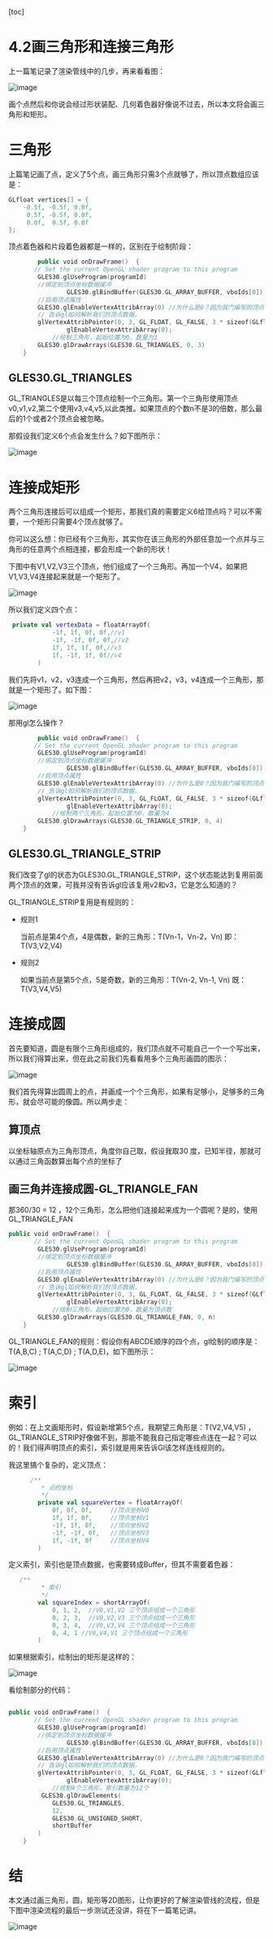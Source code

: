 [toc]

# 4.2画三角形和连接三角形

上一篇笔记录了渲染管线中的几步，再来看看图：

![image](https://learnopengl-cn.readthedocs.io/zh/latest/img/01/04/pipeline.png)

 画个点然后和你说会经过形状装配、几何着色器好像说不过去，所以本文将会画三角形和矩形。

# 三角形

上篇笔记画了点，定义了5个点，画三角形只需3个点就够了，所以顶点数组应该是：

~~~kotlin
GLfloat vertices[] = {
    -0.5f, -0.5f, 0.0f,
     0.5f, -0.5f, 0.0f,
     0.0f,  0.5f, 0.0f
};
~~~

顶点着色器和片段着色器都是一样的，区别在于绘制阶段：

~~~kotlin
		public void onDrawFrame()  {
       // Set the current OpenGL shader program to this program
        GLES30.glUseProgram(programId)
      	//绑定到顶点坐标数据缓冲
 				GLES30.glBindBuffer(GLES30.GL_ARRAY_BUFFER, vboIds[0]);
      	//启用顶点属性
      	GLES30.glEnableVertexAttribArray(0) //为什么是0？因为我门编写的顶点着色器的顶点变量位置为0
      	// 告诉gl如何解析我们的顶点数据，
        glVertexAttribPointer(0, 3, GL_FLOAT, GL_FALSE, 3 * sizeof(GLfloat), (GLvoid*)0);
				glEnableVertexAttribArray(0);
      		//绘制三角形，起始位置为0，数量为3
      	GLES30.glDrawArrays(GLES30.GL_TRIANGLES, 0, 3)
    }

~~~

## GLES30.GL_TRIANGLES

GL_TRIANGLES是以每三个顶点绘制一个三角形。第一个三角形使用顶点v0,v1,v2,第二个使用v3,v4,v5,以此类推。如果顶点的个数n不是3的倍数，那么最后的1个或者2个顶点会被忽略。

那假设我们定义6个点会发生什么？如下图所示：

![image](https://github.com/BAByte/pic/blob/master/%E4%BC%81%E4%B8%9A%E5%BE%AE%E4%BF%A1%E6%88%AA%E5%9B%BE_0f526e19-46b3-41f9-aa6c-079be7a524c5.png?raw=true)

# 连接成矩形

两个三角形连接后可以组成一个矩形，那我们真的需要定义6给顶点吗？可以不需要，一个矩形只需要4个顶点就够了。

你可以这么想：你已经有个三角形，其实你在该三角形的外部任意加一个点并与三角形的任意两个点相连接，都会形成一个新的形状！

下图中有V1,V2,V3三个顶点，他们组成了一个三角形。再加一个V4，如果把V1,V3,V4连接起来就是一个矩形了。

![image](https://github.com/BAByte/pic/blob/master/%E4%BC%81%E4%B8%9A%E5%BE%AE%E4%BF%A1%E6%88%AA%E5%9B%BE_956fd328-c09b-4f28-88d9-fe8d52e56a94.png?raw=true)

所以我们定义四个点：

~~~kotlin
 private val vertexData = floatArrayOf(
            -1f, 1f, 0f, 0f,//v1
            -1f, -1f, 0f, 0f,//v2
            1f, 1f, 1f, 0f,//v3
            1f, -1f, 1f, 0f//v4
        )
~~~

我们先将v1，v2，v3连成一个三角形，然后再把v2，v3，v4连成一个三角形，那就是一个矩形了。如下图：

![image](https://github.com/BAByte/pic/blob/master/%E4%BC%81%E4%B8%9A%E5%BE%AE%E4%BF%A1%E6%88%AA%E5%9B%BE_11123b68-b859-4198-8c64-cbca10ef7d23.png?raw=true)

那用gl怎么操作？

~~~kotlin
		public void onDrawFrame()  {
       // Set the current OpenGL shader program to this program
        GLES30.glUseProgram(programId)
      	//绑定到顶点坐标数据缓冲
 				GLES30.glBindBuffer(GLES30.GL_ARRAY_BUFFER, vboIds[0]);
      	//启用顶点属性
      	GLES30.glEnableVertexAttribArray(0) //为什么是0？因为我门编写的顶点着色器的顶点变量位置为0
      	// 告诉gl如何解析我们的顶点数据，
        glVertexAttribPointer(0, 3, GL_FLOAT, GL_FALSE, 3 * sizeof(GLfloat), (GLvoid*)0);
				glEnableVertexAttribArray(0);
      		//绘制两个三角形，起始位置为0，数量为4
        GLES30.glDrawArrays(GLES30.GL_TRIANGLE_STRIP, 0, 4)
    }
~~~

## GLES30.GL_TRIANGLE_STRIP

我们改变了gl的状态为GLES30.GL_TRIANGLE_STRIP，这个状态能达到复用前面两个顶点的效果，可我并没有告诉gl应该复用v2和v3，它是怎么知道的？

GL_TRIANGLE_STRIP复用是有规则的：

+ 规则1

  当前点是第4个点，4是偶数，新的三角形：T(Vn-1，Vn-2，Vn) 即：T(V3,V2,V4)

+ 规则2

  如果当前点是第5个点，5是奇数，新的三角形：T(Vn-2, Vn-1, Vn) 既：T(V3,V4,V5)

# 连接成圆

首先要知道，圆是有限个三角形组成的，我们顶点就不可能自己一个一个写出来，所以我们得算出来，但在此之前我们先看看用多个三角形画圆的图示：

![image](https://github.com/BAByte/pic/blob/master/%E4%BC%81%E4%B8%9A%E5%BE%AE%E4%BF%A1%E6%88%AA%E5%9B%BE_3297bbf4-cacc-418c-9630-a8f1d3239442.png?raw=true)

我们首先得算出圆周上的点，并画成一个个三角形，如果有足够小，足够多的三角形，就会尽可能的像圆。所以两步走：

## 算顶点

以坐标轴原点为三角形顶点，角度你自己取，假设我取30 度，已知半径，那就可以通过三角函数算出每个点的坐标了

## 画三角并连接成圆-GL_TRIANGLE_FAN

那360/30 = 12 ，12个三角形，怎么把他们连接起来成为一个圆呢？是的，使用GL_TRIANGLE_FAN

~~~kotlin
public void onDrawFrame()  {
       // Set the current OpenGL shader program to this program
        GLES30.glUseProgram(programId)
      	//绑定到顶点坐标数据缓冲
 				GLES30.glBindBuffer(GLES30.GL_ARRAY_BUFFER, vboIds[0]);
      	//启用顶点属性
      	GLES30.glEnableVertexAttribArray(0) //为什么是0？因为我门编写的顶点着色器的顶点变量位置为0
      	// 告诉gl如何解析我们的顶点数据，
        glVertexAttribPointer(0, 3, GL_FLOAT, GL_FALSE, 3 * sizeof(GLfloat), (GLvoid*)0);
				glEnableVertexAttribArray(0);
      		//绘制三角形，起始位置为0，数量为顶点数
        GLES30.glDrawArrays(GLES30.GL_TRIANGLE_FAN, 0, n)
    }
~~~



GL_TRIANGLE_FAN的规则：假设你有ABCDE顺序的四个点，gl绘制的顺序是：T(A,B,C) ; T(A,C,D) ; T(A,D,E)，如下图所示：

![image](https://github.com/BAByte/pic/blob/master/%E4%BC%81%E4%B8%9A%E5%BE%AE%E4%BF%A1%E6%88%AA%E5%9B%BE_3297bbf4-cacc-418c-9630-a8f1d3239442.png?raw=true)

# 索引

例如：在上文画矩形时，假设新增第5个点，我期望三角形是：T(V2,V4,V5) ，GL_TRIANGLE_STRIP好像做不到，那能不能我自己指定哪些点连在一起？可以的！我们得声明顶点的索引，索引就是用来告诉Gl该怎样连线规则的。

我这里搞个复杂的，定义顶点：

~~~kotlin
      /**
         * 点的坐标
         */
        private val squareVertex = floatArrayOf(
            0f, 0f, 0f,     //顶点坐标V0
            1f, 1f, 0f,     //顶点坐标V1
            -1f, 1f, 0f,    //顶点坐标V2
            -1f, -1f, 0f,   //顶点坐标V3
            1f, -1f, 0f     //顶点坐标V4
        )
~~~

定义索引，索引也是顶点数据，也需要转成Buffer，但其不需要着色器：

~~~kotlin
   /**
         * 索引
         */
        val squareIndex = shortArrayOf(
            0, 1, 2,  //V0,V1,V2 三个顶点组成一个三角形
            0, 2, 3,  //V0,V2,V3 三个顶点组成一个三角形
            0, 3, 4,  //V0,V3,V4 三个顶点组成一个三角形
            0, 4, 1 //V0,V4,V1 三个顶点组成一个三角形
        )
~~~

如果根据索引，绘制出的矩形是这样的：

![image](https://github.com/BAByte/pic/blob/master/%E4%BC%81%E4%B8%9A%E5%BE%AE%E4%BF%A1%E6%88%AA%E5%9B%BE_5d242fa8-e5f2-4d94-9ab2-c2adc16b81ff.png?raw=true)

看绘制部分的代码：

~~~kotlin

public void onDrawFrame()  {
       // Set the current OpenGL shader program to this program
        GLES30.glUseProgram(programId)
      	//绑定到顶点坐标数据缓冲
 				GLES30.glBindBuffer(GLES30.GL_ARRAY_BUFFER, vboIds[0]);
      	//启用顶点属性
      	GLES30.glEnableVertexAttribArray(0) //为什么是0？因为我门编写的顶点着色器的顶点变量位置为0
      	// 告诉gl如何解析我们的顶点数据，
        glVertexAttribPointer(0, 3, GL_FLOAT, GL_FALSE, 3 * sizeof(GLfloat), (GLvoid*)0);
				glEnableVertexAttribArray(0);
      		//绘制4个三角形，索引数量为12个
         GLES30.glDrawElements(
            GLES30.GL_TRIANGLES,
            12,
            GLES30.GL_UNSIGNED_SHORT,
            shortBuffer
        )
    }
~~~



# 结

本文通过画三角形，圆，矩形等2D图形，让你更好的了解渲染管线的流程，但是下图中渲染流程的最后一步测试还没讲，将在下一篇笔记讲。

![image](https://learnopengl-cn.readthedocs.io/zh/latest/img/01/04/pipeline.png)